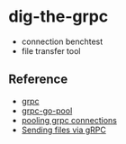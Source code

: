 # dig-the-grpc

* connection benchtest
* file transfer tool

## Reference

* [grpc](https://grpc.io/)
* [grpc-go-pool](https://github.com/processout/grpc-go-pool)
* [pooling grpc connections](https://mycodesmells.com/post/pooling-grpc-connections)
* [Sending files via gRPC](https://ops.tips/blog/sending-files-via-grpc/)
